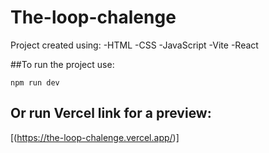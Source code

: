 # The-loop-chalenge

Project created using:
-HTML
-CSS
-JavaScript
-Vite 
-React

##To run the project use:

``` npm run dev ```

## Or run Vercel link for a preview:
[(https://the-loop-chalenge.vercel.app/)]
